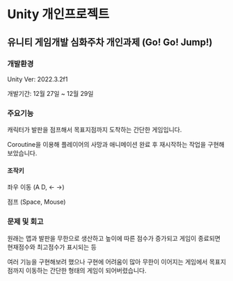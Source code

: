 # Unity 개인프로젝트
## 유니티 게임개발 심화주차 개인과제 (Go! Go! Jump!)
### 개발환경
Unity Ver: 2022.3.2f1


개발기간: 12월 27일 ~ 12월 29일


### 주요기능

캐릭터가 발판을 점프해서 목표지점까지 도착하는 간단한 게임입니다.


Coroutine을 이용해 플레이어의 사망과 애니메이션 완료 후 재시작하는 작업을 구현해보았습니다.


#### 조작키

좌우 이동 (A D, ← →)


점프 (Space, Mouse)


### 문제 및 회고
원래는 맵과 발판을 무한으로 생산하고 높이에 따른 점수가 증가되고 게임이 종료되면 현재점수와 최고점수가 표시되는 등


여러 기능을 구현해보려 했으나 구현에 어려움이 많아 무한이 이어지는 게임에서 목표지점까지 이동하는 간단한 형태의 게임이 되어버렸습니다.
